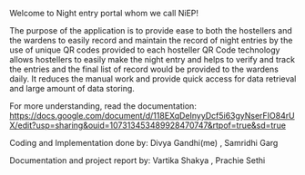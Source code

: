 Welcome to Night entry portal whom we call NiEP!

The purpose of the application is to provide ease to both the hostellers and the wardens to easily record and maintain the record of night entries by the use of unique QR codes provided to each hosteller QR Code technology allows hostellers to easily make the night entry and helps to verify and track the entries and the final list of record would be provided to the wardens daily. It reduces the manual work and provide quick access for data retrieval and large amount of data storing.

For more understanding, read the documentation: 
https://docs.google.com/document/d/118EXqDeInyyDcf5i63gyNserFIO84rUX/edit?usp=sharing&ouid=107313453489928470747&rtpof=true&sd=true

Coding and Implementation done by:
Divya Gandhi(me) ,
Samridhi Garg

Documentation and project report by:
Vartika Shakya ,
Prachie Sethi



